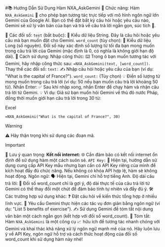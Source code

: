 #📚 Hướng Dẫn Sử Dụng Hàm NXA_AskGemini
🌟 Chức năng:
Hàm `NXA_AskGemini` 💬 cho phép bạn tương tác trực tiếp với mô hình ngôn ngữ lớn Gemini của Google AI. Bạn có thể đặt bất kỳ câu hỏi hoặc yêu cầu nào, Gemini sẽ xử lý văn bản của bạn và trả về câu trả lời ngắn gọn, súc tích 🧠.

📝 Các đối số:
`text` (bắt buộc): 🔑 Kiểu dữ liệu String. Đây là câu hỏi hoặc yêu cầu mà bạn muốn đặt cho Gemini.
`word_count` (tùy chọn): 🔢 Kiểu dữ liệu Long (số nguyên). Đối số này xác định số lượng từ tối đa bạn mong muốn trong câu trả lời của Gemini (mặc định là 0, có nghĩa là không giới hạn độ dài).
🚀 Cách sử dụng:
Nhập công thức: ⌨️ Trong ô bạn muốn tương tác với Gemini, hãy nhập công thức sau: `=NXA_AskGemini(text, [word_count])`.
Thay thế các đối số:
`text:` ✍️ Nhập câu hỏi hoặc yêu cầu của bạn (ví dụ: "What is the capital of France?").
`word_count:` (Tùy chọn) 💡 Điền số lượng từ mong muốn trong câu trả lời (ví dụ: 50 nếu bạn muốn câu trả lời khoảng 50 từ).
Nhấn Enter: ✅ Sau khi nhập xong, nhấn Enter để chạy hàm và nhận câu trả lời từ Gemini.
💡 Ví dụ:
Giả sử bạn muốn hỏi Gemini về thủ đô nước Pháp, đồng thời muốn giới hạn câu trả lời trong 30 từ:

Excel

`=NXA_AskGemini("What is the capital of France?", 30)`
> [!WARNING]
⚠️ Hãy thận trọng khi sử dụng các đoạn mã.

> [!IMPORTANT]
📌 Lưu ý quan trọng:
**Kết nối internet:** 🌐 Cần đảm bảo có kết nối internet ổn định để sử dụng hàm một cách suôn sẻ.
`API Key:` 🔑 Hiện tại, hướng dẫn sử dụng cung cấp API Key mẫu nhưng bạn cần có API Key riêng của mình để kích hoạt đầy đủ chức năng. Nếu không có khóa API hợp lệ, hàm sẽ không hoạt động.
Ngôn ngữ: 🗣️ Hiện tại, Gemini chỉ hỗ trợ tiếng Anh.
Độ dài câu trả lời: 📏 Đối số word_count chỉ là gợi ý, độ dài thực tế của câu trả lời từ Gemini có thể thay đổi một chút để đảm bảo tính tự nhiên và đầy đủ ý.
🛠️ Các trường hợp sử dụng khác:
❓ Đặt câu hỏi về kiến thức tổng hợp ở nhiều lĩnh vực.
📝 Yêu cầu Gemini thực hiện các tác vụ đơn giản bằng ngôn ngữ (ví dụ: "List 5 benefits of exercise").
✍️ Sử dụng Gemini để tóm tắt nội dung văn bản một cách ngắn gọn (kết hợp với đối số word_count).
🎯 Tóm tắt:
Hàm `NXA_AskGemini` là một công cụ 📈 hữu ích để tương tác nhanh chóng với Gemini và khai thác khả năng xử lý ngôn ngữ mạnh mẽ của nó. Hãy luôn lưu ý về API Key, ngôn ngữ hỗ trợ và cách thức hoạt động của đối số word_count khi sử dụng hàm này nhé!